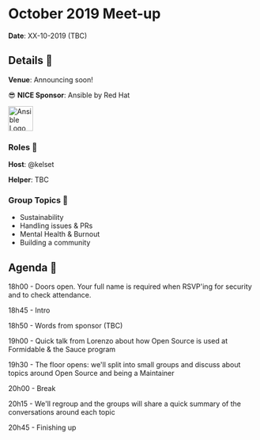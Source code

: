 # October 2019 Meet-up

**Date**: XX-10-2019 (TBC)

## Details 🧐

**Venue**: Announcing soon!

😎 **NICE Sponsor**: Ansible by Red Hat

<img src="https://www.ansible.com/hubfs/2016_Images/Assets/Ansible-Mark-Large-RGB-Pool.png"
     alt="Ansible Logo"
     style="width: 50px; height: 50px;" />

### Roles 🧢

**Host**: @kelset

**Helper**: TBC

### Group Topics 🎡

- Sustainability
- Handling issues & PRs
- Mental Health & Burnout
- Building a community

## Agenda 📒

18h00 - Doors open. Your full name is required when RSVP'ing for security and to check attendance.

18h45 - Intro

18h50 - Words from sponsor (TBC)

19h00 - Quick talk from Lorenzo about how Open Source is used at Formidable & the Sauce program

19h30 - The floor opens: we'll split into small groups and discuss about topics around Open Source and being a Maintainer

20h00 - Break

20h15 - We'll regroup and the groups will share a quick summary of the conversations around each topic

20h45 - Finishing up
